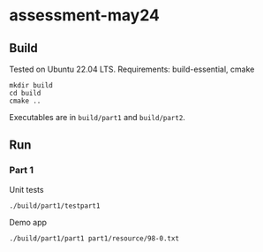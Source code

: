 # assessment-may24

## Build

Tested on Ubuntu 22.04 LTS. Requirements: build-essential, cmake

```
mkdir build
cd build
cmake ..
```

Executables are in `build/part1` and `build/part2`.

## Run

### Part 1

Unit tests

```
./build/part1/testpart1
```

Demo app

```
./build/part1/part1 part1/resource/98-0.txt 
```